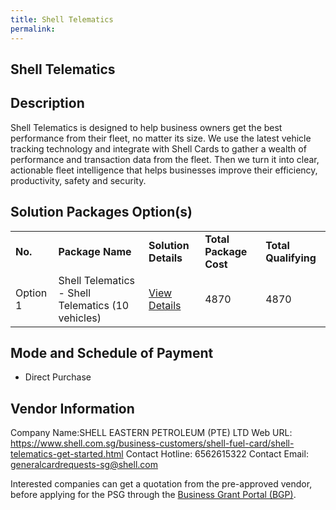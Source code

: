 ```yaml
---
title: Shell Telematics
permalink: 
---
```


## Shell Telematics

## Description

Shell Telematics is designed to help business owners get the best performance from their fleet, no matter its size.  We use the latest vehicle tracking technology and integrate with Shell Cards to gather a wealth of performance and transaction data from the fleet. Then we turn it into clear, actionable fleet intelligence that helps businesses improve their efficiency, productivity, safety and security.

## Solution Packages Option(s)

<table>
<tr>
<td><b>No.</b></td>
<td><b>Package Name</b></td>
<td><b>Solution Details</b></td>
<td><b>Total Package Cost</b></td>
<td><b>Total Qualifying</b></td>
</tr>
<tr>
<td>Option 1</td>
<td>Shell Telematics - Shell Telematics (10 vehicles)</td>
<td><a href='https://www.gobusiness.gov.sg/images/psg/DesensitisedShellEasternAnnex3CRwef12August2021-_Part_2.pdf'>View Details</a></td>
<td>4870</td>
<td>4870</td>
</tr>
</table>

## Mode and Schedule of Payment

 - Direct Purchase

## Vendor Information

 Company Name:SHELL EASTERN PETROLEUM (PTE) LTD 
Web URL: https://www.shell.com.sg/business-customers/shell-fuel-card/shell-telematics-get-started.html 
Contact Hotline: 6562615322 
Contact Email: generalcardrequests-sg@shell.com 


Interested companies can get a quotation from the pre-approved vendor, before applying for the PSG through the <a href='https://www.businessgrants.gov.sg/'>Business Grant Portal (BGP)</a>.
